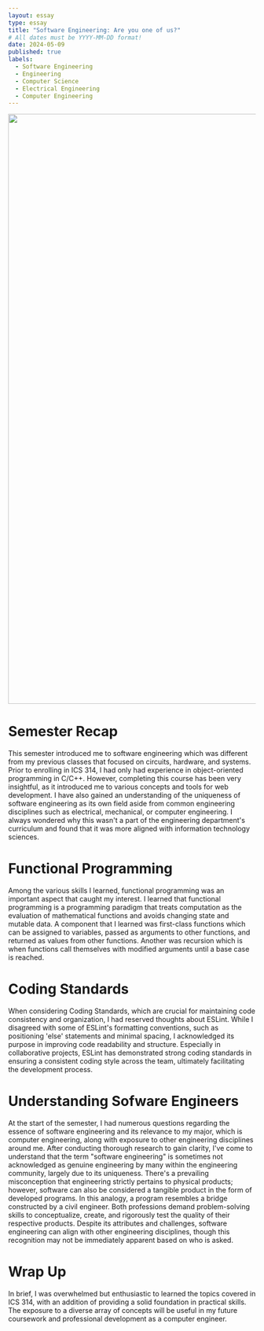 ```yaml
---
layout: essay
type: essay
title: "Software Engineering: Are you one of us?"
# All dates must be YYYY-MM-DD format!
date: 2024-05-09
published: true
labels:
  - Software Engineering
  - Engineering
  - Computer Science
  - Electrical Engineering
  - Computer Engineering
---
```


<center><img width="1200px" class="center" src="..\img\Software-Engineering.png"></center>

# Semester Recap
This semester introduced me to software engineering which was different from my previous classes that focused on circuits, hardware, and systems. Prior to enrolling in ICS 314, I had only had experience in object-oriented programming in C/C++. However, completing this course has been very insightful, as it introduced me to various concepts and tools for web development. I have also gained an understanding of the uniqueness of software engineering as its own field aside from common engineering disciplines such as electrical, mechanical, or computer engineering. I always wondered why this wasn't a part of the engineering department's curriculum and found that it was more aligned with information technology sciences. 
# Functional Programming
Among the various skills I learned, functional programming was an important aspect that caught my interest. I learned that functional programming is a programming paradigm that treats computation as the evaluation of mathematical functions and avoids changing state and mutable data. A component that I learned was first-class functions which can be assigned to variables, passed as arguments to other functions, and returned as values from other functions. Another was recursion which is when functions call themselves with modified arguments until a base case is reached.
# Coding Standards
When considering Coding Standards, which are crucial for maintaining code consistency and organization, I had reserved thoughts about ESLint. While I disagreed with some of ESLint's formatting conventions, such as positioning 'else' statements and minimal spacing, I acknowledged its purpose in improving code readability and structure. Especially in collaborative projects, ESLint has demonstrated strong coding standards in ensuring a consistent coding style across the team, ultimately facilitating the development process.

# Understanding Sofware Engineers
At the start of the semester, I had numerous questions regarding the essence of software engineering and its relevance to my major, which is computer engineering, along with exposure to other engineering disciplines around me. After conducting thorough research to gain clarity, I've come to understand that the term "software engineering" is sometimes not acknowledged as genuine engineering by many within the engineering community, largely due to its uniqueness. There's a prevailing misconception that engineering strictly pertains to physical products; however, software can also be considered a tangible product in the form of developed programs. In this analogy, a program resembles a bridge constructed by a civil engineer. Both professions demand problem-solving skills to conceptualize, create, and rigorously test the quality of their respective products. Despite its attributes and challenges, software engineering can align with other engineering disciplines, though this recognition may not be immediately apparent based on who is asked.

# Wrap Up
In brief, I was overwhelmed but enthusiastic to learned the topics covered in ICS 314, with an addition of providing a solid foundation in practical skills. The exposure to a diverse array of concepts will be useful in my future coursework and professional development as a computer engineer.

